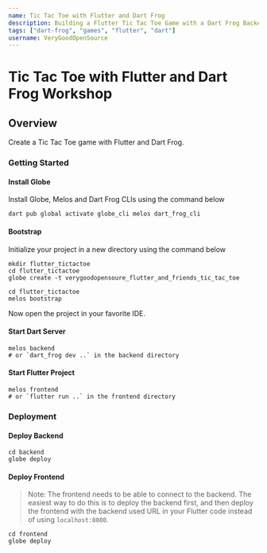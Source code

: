 ```yaml
---
name: Tic Tac Toe with Flutter and Dart Frog
description: Building a Flutter Tic Tac Toe Game with a Dart Frog Backend
tags: ["dart-frog", "games", "flutter", "dart"]
username: VeryGoodOpenSource
---
```


# Tic Tac Toe with Flutter and Dart Frog Workshop

## Overview

Create a Tic Tac Toe game with Flutter and Dart Frog.

### Getting Started

#### Install Globe

Install Globe, Melos and Dart Frog CLIs using the command below

```shell
dart pub global activate globe_cli melos dart_frog_cli
```

#### Bootstrap

Initialize your project in a new directory using the command below

```shell
mkdir flutter_tictactoe
cd flutter_tictactoe
globe create -t verygoodopensoure_flutter_and_friends_tic_tac_toe
```

```shell
cd flutter_tictactoe
melos bootstrap
```

Now open the project in your favorite IDE.

#### Start Dart Server

```shell
melos backend
# or `dart_frog dev ..` in the backend directory
```

#### Start Flutter Project

```shell
melos frontend
# or `flutter run ..` in the frontend directory
```

### Deployment

#### Deploy Backend

```shell
cd backend
globe deploy
```

#### Deploy Frontend

> Note: The frontend needs to be able to connect to the backend.
> The easiest way to do this is to deploy the backend first, and then
> deploy the frontend with the backend used URL in your Flutter code
> instead of using `localhost:8080`.

```shell
cd frontend
globe deploy
```
